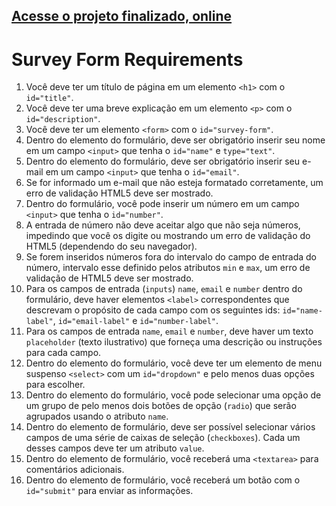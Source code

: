## [Acesse o projeto finalizado, online](https://gabtapia.github.io/G-linktree)

# Survey Form Requirements

1. Você deve ter um título de página em um elemento `<h1>` com o `id="title"`.
2. Você deve ter uma breve explicação em um elemento `<p>` com o `id="description"`.
3. Você deve ter um elemento `<form>` com o `id="survey-form"`.
4. Dentro do elemento do formulário, deve ser obrigatório inserir seu nome em um campo `<input>` que tenha o `id="name"` e `type="text"`.
5. Dentro do elemento do formulário, deve ser obrigatório inserir seu e-mail em um campo `<input>` que tenha o `id="email"`.
6. Se for informado um e-mail que não esteja formatado corretamente, um erro de validação HTML5 deve ser mostrado.
7. Dentro do formulário, você pode inserir um número em um campo `<input>` que tenha o `id="number"`.
8. A entrada de número não deve aceitar algo que não seja números, impedindo que você os digite ou mostrando um erro de validação do HTML5 (dependendo do seu navegador).
9. Se forem inseridos números fora do intervalo do campo de entrada do número, intervalo esse definido pelos atributos `min` e `max`, um erro de validação de HTML5 deve ser mostrado.
10. Para os campos de entrada (`inputs`) `name`, `email` e `number` dentro do formulário, deve haver elementos `<label>` correspondentes que descrevam o propósito de cada campo com os seguintes ids: `id="name-label"`, `id="email-label"` e `id="number-label"`.
11. Para os campos de entrada `name`, `email` e `number`, deve haver um texto `placeholder` (texto ilustrativo) que forneça uma descrição ou instruções para cada campo.
12. Dentro do elemento do formulário, você deve ter um elemento de menu suspenso `<select>` com um `id="dropdown"` e pelo menos duas opções para escolher.
13. Dentro do elemento do formulário, você pode selecionar uma opção de um grupo de pelo menos dois botões de opção (`radio`) que serão agrupados usando o atributo `name`.
14. Dentro do elemento de formulário, deve ser possível selecionar vários campos de uma série de caixas de seleção (`checkboxes`). Cada um desses campos deve ter um atributo `value`.
15. Dentro do elemento de formulário, você receberá uma `<textarea>` para comentários adicionais.
16. Dentro do elemento de formulário, você receberá um botão com o `id="submit"` para enviar as informações.
